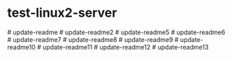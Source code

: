 # test-linux2-server
# update-readme
# update-readme2
# update-readme5
# update-readme6
# update-readme7
# update-readme8
# update-readme9
# update-readme10
# update-readme11
# update-readme12
# update-readme13